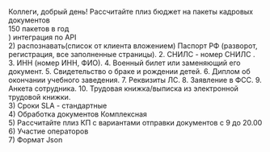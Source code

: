 Коллеги, добрый день! Рассчитайте плиз бюджет на пакеты кадровых документов  
150 пакетов в год  
) интеграция по API  
2) распознавать(список от клиента вложением) Паспорт РФ (разворот, регистрация, все заполненные страницы). 2. СНИЛС - номер СНИЛС . 3. ИНН (номер ИНН, ФИО). 4. Военный билет или заменяющий его документ. 5. Свидетельство о браке и рождении детей. 6. Диплом об окончании учебного заведения. 7. Реквизиты ЛС. 8. Заявление в ФСС. 9. Анкета сотрудника. 10. Трудовая книжка/выписка из электронной трудовой книжки.  
3) Сроки SLA - стандартные  
4) Обработка документов Комплексная  
5) Рассчитайте плиз КП с вариантами отправки документов с 9 до 20.00  
6) Участие операторов  
7) Формат Json
